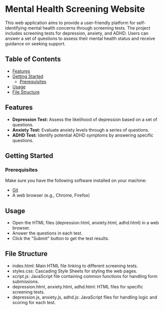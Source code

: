 # Mental Health Screening Website

This web application aims to provide a user-friendly platform for self-identifying mental health concerns through screening tests. The project includes screening tests for depression, anxiety, and ADHD. Users can answer a set of questions to assess their mental health status and receive guidance on seeking support.

## Table of Contents

- [Features](#features)
- [Getting Started](#getting-started)
  - [Prerequisites](#prerequisites)
- [Usage](#usage)
- [File Structure](#file-structure)

## Features

- **Depression Test:** Assess the likelihood of depression based on a set of questions.
- **Anxiety Test:** Evaluate anxiety levels through a series of questions.
- **ADHD Test:** Identify potential ADHD symptoms by answering specific questions.

## Getting Started

### Prerequisites

Make sure you have the following software installed on your machine:

- [Git](https://git-scm.com/)
- A web browser (e.g., Chrome, Firefox)

## Usage
- Open the HTML files (depression.html, anxiety.html, adhd.html) in a web browser.
- Answer the questions in each test.
- Click the "Submit" button to get the test results.

## File Structure
- index.html: Main HTML file linking to different screening tests.
- styles.css: Cascading Style Sheets for styling the web pages.
- script.js: JavaScript file containing common functions for handling form submissions.
- depression.html, anxiety.html, adhd.html: HTML files for specific screening tests.
- depression.js, anxiety.js, adhd.js: JavaScript files for handling logic and scoring for each test.
